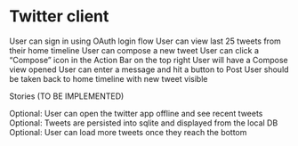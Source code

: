 # Twitter client


User can sign in using OAuth login flow
User can view last 25 tweets from their home timeline
User can compose a new tweet
User can click a “Compose” icon in the Action Bar on the top right
User will have a Compose view opened
User can enter a message and hit a button to Post
User should be taken back to home timeline with new tweet visible


Stories (TO BE IMPLEMENTED)

Optional: User can open the twitter app offline and see recent tweets
Optional: Tweets are persisted into sqlite and displayed from the local DB
Optional: User can load more tweets once they reach the bottom
